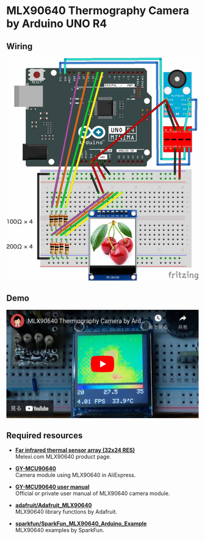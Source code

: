 # MLX90640 Thermography Camera by Arduino UNO R4

## Wiring

![MLX90640 on bread board](MLX90640-breadboard.jpg)

## Demo

[![MLX90640 Thermography Camera by Arduino UNO R4](MLX90640-youtube.jpg)](https://youtu.be/sfqiSglsp9Y "MLX90640 Thermography Camera by Arduino UNO R4 - YouTube")

## Required resources

- [**Far infrared thermal sensor array (32x24 RES)**]  
  Melexi.com MLX90640 product page.

- [**GY-MCU90640**]  
  Camera module using MLX90640 in AliExpress.

- [**GY-MCU90640 user manual**]  
  Official or private user manual of MLX90640 camera module.

- [**adafruit/Adafruit_MLX90640**]  
  MLX90640 library functions by Adafruit.

- [**sparkfun/SparkFun_MLX90640_Arduino_Example**]  
  MLX90640 examples by SparkFun.

[**GY-MCU90640**]: https://www.aliexpress.com/item/1005006674751991.html

[**Far infrared thermal sensor array (32x24 RES)**]: https://www.melexis.com/en/product/MLX90640/Far-Infrared-Thermal-Sensor-Array "Far Infrared Thermal Sensor Array (32x24 RES) I Melexis"

[**GY-MCU90640 user manual**]: https://github.com/vvkuryshev/GY-MCU90640-RPI-Python/blob/master/GY_MCU9064%20user%20manual%20v1.pdf "vvkuryshev/GY-MCU90640-RPI-Python: The script to connect the thermal image module GY-MCU90640 to Raspberry Pi."

[**adafruit/Adafruit_MLX90640**]: https://github.com/adafruit/Adafruit_MLX90640 "adafruit/Adafruit_MLX90640: MLX90640 library functions"

[**sparkfun/SparkFun_MLX90640_Arduino_Example**]: https://github.com/sparkfun/SparkFun_MLX90640_Arduino_Example "sparkfun/SparkFun_MLX90640_Arduino_Example: Controlling and reading from the MLX90640 IR array thermal imaging sensor"
